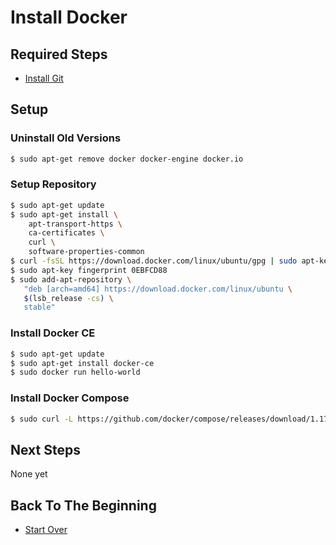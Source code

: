 # Install Docker

## Required Steps

- [Install Git](/setup/install-git.md)

## Setup

### Uninstall Old Versions

```bash
$ sudo apt-get remove docker docker-engine docker.io
```

### Setup Repository

```bash
$ sudo apt-get update
$ sudo apt-get install \
    apt-transport-https \
    ca-certificates \
    curl \
    software-properties-common
$ curl -fsSL https://download.docker.com/linux/ubuntu/gpg | sudo apt-key add -
$ sudo apt-key fingerprint 0EBFCD88
$ sudo add-apt-repository \
   "deb [arch=amd64] https://download.docker.com/linux/ubuntu \
   $(lsb_release -cs) \
   stable"
```

### Install Docker CE

```bash
$ sudo apt-get update
$ sudo apt-get install docker-ce
$ sudo docker run hello-world
```

### Install Docker Compose

```bash
$ sudo curl -L https://github.com/docker/compose/releases/download/1.17.0/docker-compose-`uname -s`-`uname -m` -o /usr/local/bin/docker-compose
```

## Next Steps

None yet

## Back To The Beginning

- [Start Over](/README.md)


